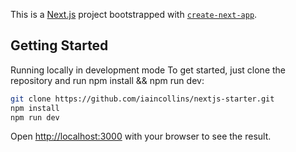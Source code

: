 This is a [Next.js](https://nextjs.org/) project bootstrapped with [`create-next-app`](https://github.com/vercel/next.js/tree/canary/packages/create-next-app).

## Getting Started
Running locally in development mode
To get started, just clone the repository and run npm install && npm run dev:
```bash
git clone https://github.com/iaincollins/nextjs-starter.git
npm install
npm run dev
```
Open [http://localhost:3000](http://localhost:3000) with your browser to see the result.
